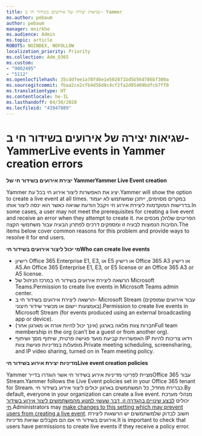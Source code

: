 ```yaml
---
title: שגיאות יצירה של אירועים בשידור חי ב- Yammer
ms.author: pebaum
author: pebaum
manager: mnirkhe
ms.audience: Admin
ms.topic: article
ROBOTS: NOINDEX, NOFOLLOW
localization_priority: Priority
ms.collection: Adm_O365
ms.custom:
- "9002495"
- "5112"
ms.openlocfilehash: 35cddfee1a78fd6e1e502871bd5b56d786bf300a
ms.sourcegitcommit: fbaa2ce2cfb4d56d8c4cf2fa2d95489bdfcb7ff0
ms.translationtype: HT
ms.contentlocale: he-IL
ms.lasthandoff: 04/30/2020
ms.locfileid: "43947889"
---
```

# <a name="live-events-in-yammer-creation-errors"></a><span data-ttu-id="bbfef-102">שגיאות יצירה של אירועים בשידור חי ב- Yammer</span><span class="sxs-lookup"><span data-stu-id="bbfef-102">Live events in Yammer creation errors</span></span>

<span data-ttu-id="bbfef-103">**יצירת אירועים בשידור חי של Yammer**</span><span class="sxs-lookup"><span data-stu-id="bbfef-103">**Yammer Live Event creation**</span></span>

<span data-ttu-id="bbfef-104">Yammer יציג את האפשרות ליצור אירוע חי בכל עת.</span><span class="sxs-lookup"><span data-stu-id="bbfef-104">Yammer will show the option to create a live event at all times.</span></span> <span data-ttu-id="bbfef-105">במקרים מסוימים, ייתכן שמשתמש לא יעמוד בדרישות המוקדמות ליצירת אירוע חי ויקבל הודעת שגיאה כאשר הוא ינסה ליצור אותו.</span><span class="sxs-lookup"><span data-stu-id="bbfef-105">In some cases, a user may not meet the prerequisites for creating a live event and receive an error when they attempt to create it.</span></span> <span data-ttu-id="bbfef-106">הפריטים שלהלן מכסים את הסיבות הנפוצות לבעיה זו ומספקים דרכים לפתרון הבעיה עבור משתמשי הקצה.</span><span class="sxs-lookup"><span data-stu-id="bbfef-106">The items below cover common reasons for this problem and provide ways to resolve it for end users.</span></span>

<span data-ttu-id="bbfef-107">**מי יכול ליצור אירועים בשידור חי**</span><span class="sxs-lookup"><span data-stu-id="bbfef-107">**Who can create live events**</span></span>
- <span data-ttu-id="bbfef-108">רישיון Office 365 Enterprise E1, E3, או E5 או רישיון Office 365 A3 או רישיון A5.</span><span class="sxs-lookup"><span data-stu-id="bbfef-108">An Office 365 Enterprise E1, E3, or E5 license or an Office 365 A3 or A5 license.</span></span>
- <span data-ttu-id="bbfef-109">הרשאה ליצירת אירועים בשידור חי במרכז הניהול של Microsoft Teams.</span><span class="sxs-lookup"><span data-stu-id="bbfef-109">Permission to create live events in Microsoft Teams admin center.</span></span>
- <span data-ttu-id="bbfef-110">הרשאה ליצירת אירועים בשידור חי ב- Microsoft Stream (עבור אירועים שמופקים באמצעות יישום או מכשיר שידור חיצוני).</span><span class="sxs-lookup"><span data-stu-id="bbfef-110">Permission to create live events in Microsoft Stream (for events produced using an external broadcasting app or device).</span></span>
- <span data-ttu-id="bbfef-111">חברות צוות מלאה בארגון (אינך יכול להיות אורח או מארגון אחר)</span><span class="sxs-lookup"><span data-stu-id="bbfef-111">Full team membership in the org (can’t be a guest or from another org).</span></span>
- <span data-ttu-id="bbfef-112">האפשרויות קביעת מועד פגישה פרטית, שיתוף מסך ושיתוף IP וידאו צריכות להיות מופעלות במדיניות פגישת צוות.</span><span class="sxs-lookup"><span data-stu-id="bbfef-112">Private meeting scheduling, screensharing, and IP video sharing, turned on in Team meeting policy.</span></span>

<span data-ttu-id="bbfef-113">**מדיניות יצירת אירוע בשידור חי**</span><span class="sxs-lookup"><span data-stu-id="bbfef-113">**Live event creation policies**</span></span>

<span data-ttu-id="bbfef-114">Yammer מציית לפריטי מדיניות אירוע בשידור חי אשר הוגדרו בדיירOffice 365 עבור Stream.</span><span class="sxs-lookup"><span data-stu-id="bbfef-114">Yammer follows the Live Event policies set in your Office 365 tenant for Stream.</span></span> <span data-ttu-id="bbfef-115">כברירת מחדל, כל המשתמשים בארגון יכולים ליצור אירוע בשידור חי.</span><span class="sxs-lookup"><span data-stu-id="bbfef-115">By default, everyone in your organization can create a live event.</span></span> <span data-ttu-id="bbfef-116">מנהלי מערכת יכולים [לבצע שינויים בהגדרה זו, דבר שעשוי למנוע מהמשתמשים ליצור אירוע בשידור חי](https://docs.microsoft.com/stream/live-event-administration#enabling-and-restricting-users-to-creating).</span><span class="sxs-lookup"><span data-stu-id="bbfef-116">Administrators may [make changes to this setting which may prevent users from creating a live event](https://docs.microsoft.com/stream/live-event-administration#enabling-and-restricting-users-to-creating).</span></span> <span data-ttu-id="bbfef-117">חשוב לבדוק שלמשתמשים יש הרשאות ליצירת אירועים בשידור חי אם הם מקבלים שגיאת מדיניות.</span><span class="sxs-lookup"><span data-stu-id="bbfef-117">It is important to check that users have permissions to create live events if they receive a policy error.</span></span>
